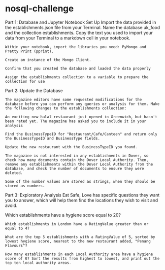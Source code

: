 # nosql-challenge

Part 1: Database and Jupyter Notebook Set Up
    Import the data provided in the establishments.json file from your Terminal. Name the database uk_food and the collection establishments. Copy the text you used to import your data from your Terminal to a markdown cell in your notebook.

    Within your notebook, import the libraries you need: PyMongo and Pretty Print (pprint).

    Create an instance of the Mongo Client.

    Confirm that you created the database and loaded the data properly

    Assign the establishments collection to a variable to prepare the collection for use


Part 2: Update the Database

    The magazine editors have some requested modifications for the database before you can perform any queries or analysis for them. Make the following changes to the establishments collection:

    An exciting new halal restaurant just opened in Greenwich, but hasn't been rated yet. The magazine has asked you to include it in your analysis

    Find the BusinessTypeID for "Restaurant/Cafe/Canteen" and return only the BusinessTypeID and BusinessType fields.

    Update the new restaurant with the BusinessTypeID you found.

    The magazine is not interested in any establishments in Dover, so check how many documents contain the Dover Local Authority. Then, remove any establishments within the Dover Local Authority from the database, and check the number of documents to ensure they were deleted.

    Some of the number values are stored as strings, when they should be stored as numbers.


Part 3: Exploratory Analysis
    Eat Safe, Love has specific questions they want you to answer, which will help them find the locations they wish to visit and avoid.

   Which establishments have a hygiene score equal to 20?

    Which establishments in London have a RatingValue greater than or equal to 4?

    What are the top 5 establishments with a RatingValue of 5, sorted by lowest hygiene score, nearest to the new restaurant added, "Penang Flavours"?

    How many establishments in each Local Authority area have a hygiene score of 0? Sort the results from highest to lowest, and print out the top ten local authority areas.



